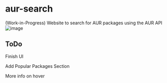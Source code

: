 # aur-search
(Work-in-Progress) Website to search for AUR packages using the AUR API
![image](https://github.com/0xGingi/aur-search/assets/104647854/a0fa0148-22b9-43d6-aa0d-25c7cd4c4776)


## ToDo
Finish UI

Add Popular Packages Section

More info on hover
